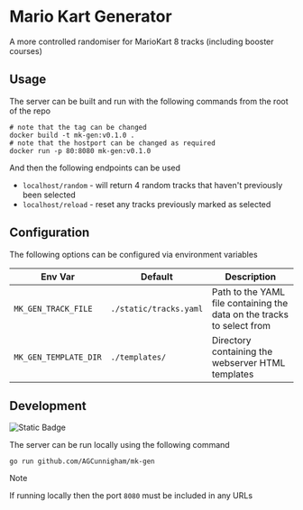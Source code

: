 # Mario Kart Generator

A more controlled randomiser for MarioKart 8 tracks (including booster courses)

## Usage

The server can be built and run with the following commands from the root of the repo

```shell
# note that the tag can be changed
docker build -t mk-gen:v0.1.0 .
# note that the hostport can be changed as required
docker run -p 80:8080 mk-gen:v0.1.0
```

And then the following endpoints can be used

* `localhost/random` - will return 4 random tracks that haven't previously been selected
* `localhost/reload` - reset any tracks previously marked as selected

## Configuration

The following options can be configured via environment variables

| Env Var               | Default                | Description                                                            |
|-----------------------|------------------------|------------------------------------------------------------------------|
| `MK_GEN_TRACK_FILE`   | `./static/tracks.yaml` | Path to the YAML file containing the data on the tracks to select from |
| `MK_GEN_TEMPLATE_DIR` | `./templates/`         | Directory containing the webserver HTML templates                      |

## Development

![Static Badge](https://img.shields.io/badge/Go-1.24-blue)

The server can be run locally using the following command

```shell
go run github.com/AGCunnigham/mk-gen
```

> [!NOTE]
> If running locally then the port `8080` must be included in any URLs
